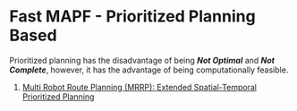 # Fast MAPF - Prioritized Planning Based
Prioritized planning has the disadvantage of being ***Not Optimal*** and ***Not Complete***, however, it has the advantage of being computationally feasible.
1. [Multi Robot Route Planning (MRRP): Extended Spatial-Temporal Prioritized Planning](https://ieeexplore.ieee.org/abstract/document/8968465)
